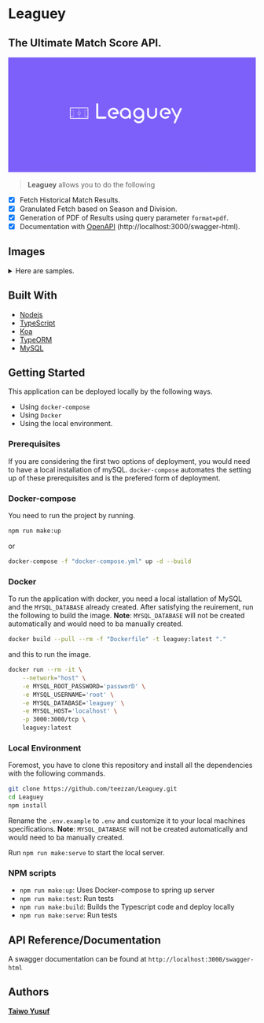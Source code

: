 # Leaguey

## The Ultimate Match Score API.
![Logo](./images/leaguey.png)

>**Leaguey** allows you to do the following

- [x] Fetch Historical Match Results.
- [x] Granulated Fetch based on Season and Division.
- [x] Generation of PDF of Results using query parameter `format=pdf`.
- [x] Documentation with [OpenAPI](http://localhost:3000/swagger-html) (http://localhost:3000/swagger-html).

## Images
<details>
<summary>Here are samples.</summary>

![docs](./images/docs.png)
![output](./images/pdf.png)
</details>

## Built With

- [Nodejs](https://nodejs.org/en/)
- [TypeScript](https://www.typescriptlang.org/)
- [Koa](https://koajs.com/)
- [TypeORM](https://www.mongodb.com/)
- [MySQL](https://www.mysql.com/)

## Getting Started
This application can be deployed locally by the following ways.
- Using `docker-compose`
- Using `Docker`
- Using the local environment.

### Prerequisites
If you are considering the first two options of deployment, you would need to have a local installation of mySQL. `docker-compose` automates the setting up of these prerequisites and is the prefered form of deployment.

### Docker-compose

You need to run the project by running.
```bash
npm run make:up
``` 
or 

```bash
docker-compose -f "docker-compose.yml" up -d --build

```

### Docker
To run the application with docker, you need a local istallation of MySQL and the `MYSQL_DATABASE` already created. After satisfying the reuirement, run the following to build the image. **Note**: `MYSQL_DATABASE` will not be created automatically and would need to ba manually created.
```bash
docker build --pull --rm -f "Dockerfile" -t leaguey:latest "."
```
and this to run the image.
```bash
docker run --rm -it \
    --network="host" \
    -e MYSQL_ROOT_PASSWORD='passworD' \
    -e MYSQL_USERNAME='root' \
    -e MYSQL_DATABASE='leaguey' \
    -e MYSQL_HOST='localhost' \
    -p 3000:3000/tcp \
    leaguey:latest

```
### Local Environment

Foremost, you have to clone this repository and install all the dependencies with the following commands.
```bash
git clone https://github.com/teezzan/Leaguey.git
cd Leaguey
npm install

```
Rename the `.env.example` to `.env` and customize it to your local machines specifications.
**Note**: `MYSQL_DATABASE` will not be created automatically and would need to ba manually created.

Run `npm run make:serve` to start the local server.




### NPM scripts

- `npm run make:up`: Uses Docker-compose to spring up server
- `npm run make:test`: Run tests
- `npm run make:build`: Builds the Typescript code and deploy locally
- `npm run make:serve`: Run tests

## API Reference/Documentation
A swagger documentation can be found at `http://localhost:3000/swagger-html`
## Authors

**[Taiwo Yusuf](https://github.com/teezzan/)**